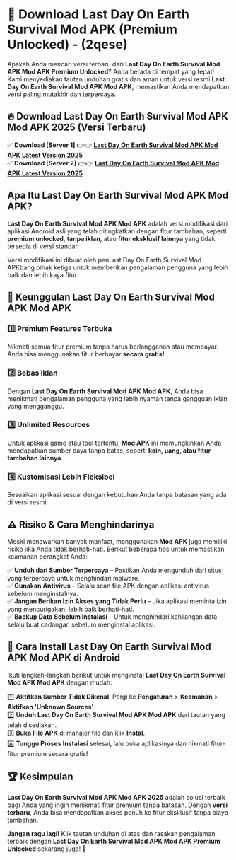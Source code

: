 

# 🎯 Download Last Day On Earth Survival Mod APK (Premium Unlocked) -  (2qese) 

Apakah Anda mencari versi terbaru dari **Last Day On Earth Survival Mod APK Mod APK Premium Unlocked**? Anda berada di tempat yang tepat! Kami menyediakan tautan unduhan gratis dan aman untuk versi resmi **Last Day On Earth Survival Mod APK Mod APK**, memastikan Anda mendapatkan versi paling mutakhir dan terpercaya.

## 🔥 Download Last Day On Earth Survival Mod APK Mod APK 2025 (Versi Terbaru)

✅ **Download [Server 1]** 👉👉 [**Last Day On Earth Survival Mod APK Mod APK Latest Version 2025**](https://apkcomod.com?title=Last_Day_On_Earth_Survival_Mod_APK)  
✅ **Download [Server 2]** 👉👉 [**Last Day On Earth Survival Mod APK Mod APK Latest Version 2025**](https://apkcomod.com?title=Last_Day_On_Earth_Survival_Mod_APK)  

## Apa Itu Last Day On Earth Survival Mod APK Mod APK?

**Last Day On Earth Survival Mod APK Mod APK** adalah versi modifikasi dari aplikasi Android asli yang telah ditingkatkan dengan fitur tambahan, seperti **premium unlocked**, **tanpa iklan**, atau **fitur eksklusif lainnya** yang tidak tersedia di versi standar.

Versi modifikasi ini dibuat oleh penLast Day On Earth Survival Mod APKbang pihak ketiga untuk memberikan pengalaman pengguna yang lebih baik dan lebih kaya fitur.

## 🎯 Keunggulan Last Day On Earth Survival Mod APK Mod APK

### 1️⃣ Premium Features Terbuka
Nikmati semua fitur premium tanpa harus berlangganan atau membayar. Anda bisa menggunakan fitur berbayar **secara gratis!**

### 2️⃣ Bebas Iklan
Dengan **Last Day On Earth Survival Mod APK Mod APK**, Anda bisa menikmati pengalaman pengguna yang lebih nyaman tanpa gangguan iklan yang mengganggu.

### 3️⃣ Unlimited Resources
Untuk aplikasi game atau tool tertentu, **Mod APK** ini memungkinkan Anda mendapatkan sumber daya tanpa batas, seperti **koin, uang, atau fitur tambahan lainnya**.

### 4️⃣ Kustomisasi Lebih Fleksibel
Sesuaikan aplikasi sesuai dengan kebutuhan Anda tanpa batasan yang ada di versi resmi.

## ⚠️ Risiko & Cara Menghindarinya

Meski menawarkan banyak manfaat, menggunakan **Mod APK** juga memiliki risiko jika Anda tidak berhati-hati. Berikut beberapa tips untuk memastikan keamanan perangkat Anda:

✅ **Unduh dari Sumber Terpercaya** – Pastikan Anda mengunduh dari situs yang terpercaya untuk menghindari malware.  
✅ **Gunakan Antivirus** – Selalu scan file APK dengan aplikasi antivirus sebelum menginstalnya.  
✅ **Jangan Berikan Izin Akses yang Tidak Perlu** – Jika aplikasi meminta izin yang mencurigakan, lebih baik berhati-hati.  
✅ **Backup Data Sebelum Instalasi** – Untuk menghindari kehilangan data, selalu buat cadangan sebelum menginstal aplikasi.

## 📌 Cara Install Last Day On Earth Survival Mod APK Mod APK di Android

Ikuti langkah-langkah berikut untuk menginstal **Last Day On Earth Survival Mod APK Mod APK** dengan mudah:

1️⃣ **Aktifkan Sumber Tidak Dikenal**: Pergi ke **Pengaturan** > **Keamanan** > **Aktifkan 'Unknown Sources'**.  
2️⃣ **Unduh Last Day On Earth Survival Mod APK Mod APK** dari tautan yang telah disediakan.  
3️⃣ **Buka File APK** di manajer file dan klik **Instal**.  
4️⃣ **Tunggu Proses Instalasi** selesai, lalu buka aplikasinya dan nikmati fitur-fitur premium secara gratis!

## 🏆 Kesimpulan

**Last Day On Earth Survival Mod APK Mod APK 2025** adalah solusi terbaik bagi Anda yang ingin menikmati fitur premium tanpa batasan. Dengan **versi terbaru**, Anda bisa mendapatkan akses penuh ke fitur eksklusif tanpa biaya tambahan.

**Jangan ragu lagi!** Klik tautan unduhan di atas dan rasakan pengalaman terbaik dengan **Last Day On Earth Survival Mod APK Mod APK Premium Unlocked** sekarang juga! 🚀

